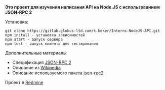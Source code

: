 **Это проект для изучения написания API на Node.JS с использованием JSON-RPC 2**

Установка:

    git clone https://gitlab.globus-ltd.com/k.keker/Interns-NodeJS-API.git
    npm install - установка зависимостей
    npm start - запуск сервера
    npm test - запуск клиента для тестирования

Дополнительные материалы:
- Спецификация [JSON-RPC 2](http://www.jsonrpc.org/specification)
- Описание из [Wikipedia](https://ru.wikipedia.org/wiki/JSON-RPC)
- Описание используемого пакета [json-rpc2](https://github.com/pocesar/node-jsonrpc2) 

Проект в [Redmine](https://redmine.globus-ltd.com/issues/27940) 
